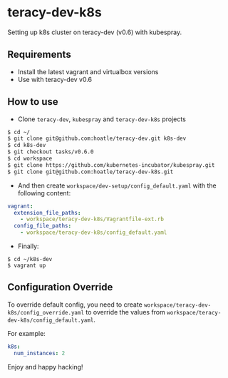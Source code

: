 # teracy-dev-k8s

Setting up k8s cluster on teracy-dev (v0.6) with kubespray.

## Requirements

- Install the latest vagrant and virtualbox versions
- Use with teracy-dev v0.6

## How to use

- Clone `teracy-dev`, `kubespray` and `teracy-dev-k8s` projects

```bash
$ cd ~/
$ git clone git@github.com:hoatle/teracy-dev.git k8s-dev
$ cd k8s-dev
$ git checkout tasks/v0.6.0
$ cd workspace
$ git clone https://github.com/kubernetes-incubator/kubespray.git
$ git clone git@github.com:hoatle/teracy-dev-k8s.git
```


- And then create `workspace/dev-setup/config_default.yaml` with the following content:

```yaml
vagrant:
  extension_file_paths:
    - workspace/teracy-dev-k8s/Vagrantfile-ext.rb
  config_file_paths:
    - workspace/teracy-dev-k8s/config_default.yaml
```

- Finally:

```
$ cd ~/k8s-dev
$ vagrant up
```

## Configuration Override

To override default config, you need to create `workspace/teracy-dev-k8s/config_override.yaml` to
override the values from `workspace/teracy-dev-k8s/config_default.yaml`.

For example:

```yaml
k8s:
  num_instances: 2
```


Enjoy and happy hacking!
